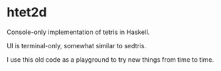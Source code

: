 htet2d
======

Console-only implementation of tetris in Haskell.

UI is terminal-only, somewhat similar to sedtris.

I use this old code as a playground to try new things from time to time.
